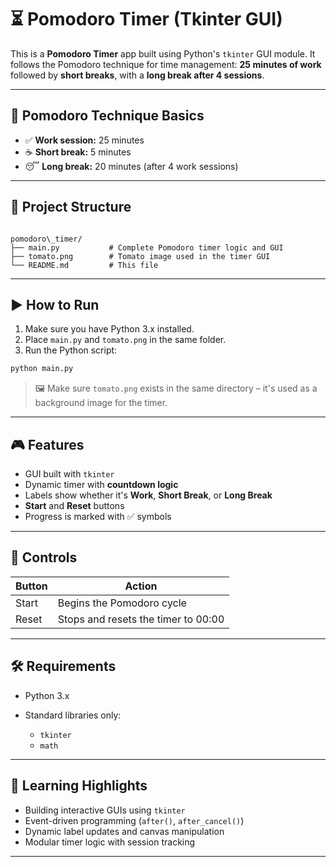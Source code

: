 
# ⏳ Pomodoro Timer (Tkinter GUI)

This is a **Pomodoro Timer** app built using Python's `tkinter` GUI module. It follows the Pomodoro technique for time management: **25 minutes of work** followed by **short breaks**, with a **long break after 4 sessions**.

---

## 🧠 Pomodoro Technique Basics

- ✅ **Work session:** 25 minutes
- ☕ **Short break:** 5 minutes
- 😴 **Long break:** 20 minutes (after 4 work sessions)

---

## 📁 Project Structure

```

pomodoro\_timer/
├── main.py           # Complete Pomodoro timer logic and GUI
├── tomato.png        # Tomato image used in the timer GUI
└── README.md         # This file

````

---

## ▶️ How to Run

1. Make sure you have Python 3.x installed.
2. Place `main.py` and `tomato.png` in the same folder.
3. Run the Python script:

```bash
python main.py
````

> 🖼 Make sure `tomato.png` exists in the same directory – it's used as a background image for the timer.

---

## 🎮 Features

* GUI built with `tkinter`
* Dynamic timer with **countdown logic**
* Labels show whether it's **Work**, **Short Break**, or **Long Break**
* **Start** and **Reset** buttons
* Progress is marked with ✅ symbols

---

## 🔧 Controls

| Button | Action                              |
| ------ | ----------------------------------- |
| Start  | Begins the Pomodoro cycle           |
| Reset  | Stops and resets the timer to 00:00 |

---

## 🛠 Requirements

* Python 3.x
* Standard libraries only:

  * `tkinter`
  * `math`

---

## 📌 Learning Highlights

* Building interactive GUIs using `tkinter`
* Event-driven programming (`after()`, `after_cancel()`)
* Dynamic label updates and canvas manipulation
* Modular timer logic with session tracking

---

